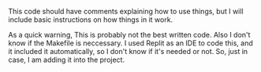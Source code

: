 This code should have comments explaining how to use things, but I will include basic instructions on how things in it work.

As a quick warning, This is probably not the best written code.
Also I don't know if the Makefile is neccessary. I used Replit as an IDE to code this, and it included it automatically, so I don't know if it's needed or not.
So, just in case, I am adding it into the project.
